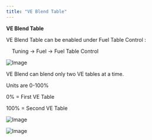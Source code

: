 ```yaml
---
title: "VE Blend Table"
---
```


**VE Blend Table**&nbsp;


VE Blend Table can be enabled under Fuel Table Control :


&nbsp; &nbsp; Tuning -\> Fuel -\> Fuel Table Control

![Image](</lib/NewItem354.png>)


VE Blend can blend only two VE tables at a time.


Units are 0-100%

&#48;% = First VE Table

&#49;00% = Second VE Table


![Image](</lib/AAAA111.jpg>)


![Image](</lib/AAAA112.jpg>)
